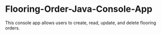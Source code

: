 # Flooring-Order-Java-Console-App
This console app allows users to create, read, update, and delete flooring orders.
